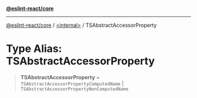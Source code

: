 [**@eslint-react/core**](../../README.md)

***

[@eslint-react/core](../../README.md) / [\<internal\>](../README.md) / TSAbstractAccessorProperty

# Type Alias: TSAbstractAccessorProperty

> **TSAbstractAccessorProperty** = `TSAbstractAccessorPropertyComputedName` \| `TSAbstractAccessorPropertyNonComputedName`
